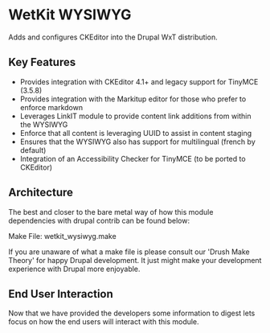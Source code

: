 WetKit WYSIWYG
==============
Adds and configures CKEditor into the Drupal WxT distribution.

Key Features
------------

* Provides integration with CKEditor 4.1+ and legacy support for TinyMCE (3.5.8)
* Provides integration with the Markitup editor for those who prefer to enforce markdown
* Leverages LinkIT module to provide content link additions from within the WYSIWYG
* Enforce that all content is leveraging UUID to assist in content staging
* Ensures that the WYSIWYG also has support for multilingual (french by default)
* Integration of an Accessibility Checker for TinyMCE (to be ported to CKEditor)

Architecture
------------

The best and closer to the bare metal way of how this module dependencies with drupal contrib can be found below:

Make File: wetkit_wysiwyg.make

If you are unaware of what a make file is please consult our 'Drush Make Theory' for happy Drupal development. It just might make your development experience with Drupal more enjoyable.

End User Interaction
--------------------

Now that we have provided the developers some information to digest lets focus on how the end users will interact with this module.


<!-- Links Referenced -->

[ckeditor]:                http://coderwall.com/sylus
[linkit]:                  http://coderwall.com/sylus
[markitup]:                http://coderwall.com/sylus
[tinymce]:                 http://coderwall.com/sylus
[uuid]:                    http://coderwall.com/sylus
